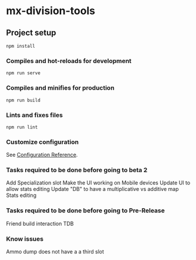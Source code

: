# mx-division-tools

## Project setup
```
npm install
```

### Compiles and hot-reloads for development
```
npm run serve
```

### Compiles and minifies for production
```
npm run build
```

### Lints and fixes files
```
npm run lint
```

### Customize configuration
See [Configuration Reference](https://cli.vuejs.org/config/).

### Tasks required to be done before going to beta 2

Add Specialization slot
Make the UI working on Mobile devices
Update UI to allow stats editing
Update "DB" to have a multiplicative vs additive map 
Stats editing

### Tasks required to be done before going to Pre-Release
Friend build interaction 
TDB 

### Know issues
Ammo dump does not have a a third slot 
